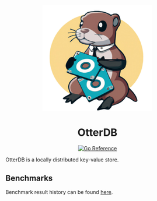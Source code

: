 <p align="center">
<img src="https://raw.githubusercontent.com/PandaSekh/otterdb/main/otterdb.png" width="300"  alt="OtterDB Logo"/>
</p>
<h1 align="center">
  OtterDB
</h1>
<p align="center">
<a href="https://pkg.go.dev/github.com/PandaSekh/otterdb"><img src="https://pkg.go.dev/badge/github.com/PandaSekh/otterdb.svg" alt="Go Reference"></a>
</p>
OtterDB is a locally distributed key-value store.

## Benchmarks
Benchmark result history can be found [here](https://pandasekh.github.io/otterdb/dev/bench/). 